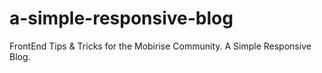 # a-simple-responsive-blog
FrontEnd Tips & Tricks for the Mobirise Community. A Simple Responsive Blog.
